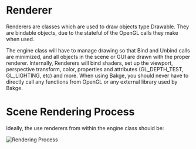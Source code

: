 
Renderer
========

Renderers are classes which are used to draw objects type Drawable. They are bindable objects, due to the stateful of the OpenGL calls they make when used.

The engine class will have to manage drawing so that Bind and Unbind calls are minimized, and all objects in the scene or GUI are drawn with the proper renderer. Internally, Renderers will bind shaders, set up the viewport, perspective transform, color, properties and attributes (GL_DEPTH_TEST, GL_LIGHTING, etc) and more. When using Bakge, you should never have to directly call any functions from OpenGL or any external library used by Bakge.


Scene Rendering Process
=======================

Ideally, the use renderers from within the engine class should be:

![Rendering Process](http://www.cs.csubak.edu/~pholden/bakge/info_renderering.png)
  

